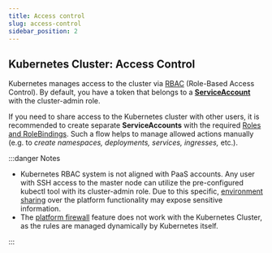 ```yaml
---
title: Access control
slug: access-control
sidebar_position: 2
---
```


## Kubernetes Cluster: Access Control

Kubernetes manages access to the cluster via [RBAC](https://kubernetes.io/docs/reference/access-authn-authz/rbac/) (Role-Based Access Control). By default, you have a token that belongs to a **[ServiceAccount](https://kubernetes.io/docs/reference/access-authn-authz/service-accounts-admin/)** with the cluster-admin role.

If you need to share access to the Kubernetes cluster with other users, it is recommended to create separate **ServiceAccounts** with the required [Roles and RoleBindings](https://kubernetes.io/docs/reference/access-authn-authz/rbac/#default-roles-and-role-bindings). Such a flow helps to manage allowed actions manually (e.g. to _create namespaces, deployments, services, ingresses,_ etc.).

:::danger Notes

- Kubernetes RBAC system is not aligned with PaaS accounts. Any user with SSH access to the master node can utilize the pre-configured kubectl tool with its cluster-admin role. Due to this specific, [environment sharing](http://localhost:3000/docs/environment-management/share-environment) over the platform functionality may expose sensitive information.
- The [platform firewall](http://localhost:3000/docs/application-setting/external-access-to-applications/container-firewall/) feature does not work with the Kubernetes Cluster, as the rules are managed dynamically by Kubernetes itself.

:::
